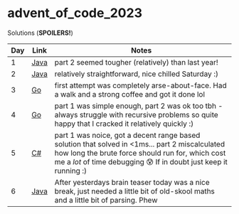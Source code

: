 # advent_of_code_2023

Solutions (__SPOILERS!__)

| Day  | Link  | Notes |
|---|---|---|
| 1  | [Java](https://github.com/eddbot/advent_of_code_2023/blob/main/src/main/java/com/murismo/solution/day_one/Solution.java)  | part 2 seemed tougher (relatively) than last year!  |
| 2  | [Java](https://github.com/eddbot/advent_of_code_2023/blob/main/src/main/java/com/murismo/solution/day_two/Solution.java)  | relatively straightforward, nice chilled Saturday :)  |
| 3  | [Go](https://github.com/eddbot/advent_of_code_2023/blob/main/go/day_3/main.go) | first attempt was completely arse-about-face. Had a walk and a strong coffee and got it done lol  |
| 4  | [Go](https://github.com/eddbot/advent_of_code_2023/blob/main/go/day_4/main.go) | part 1 was simple enough, part 2 was ok too tbh - always struggle with recursive problems so quite happy that I cracked it relatively quickly :) |
| 5 | [C#](https://github.com/eddbot/advent_of_code_2023/blob/main/dotnet/day_5/Program.cs) | part 1 was noice, got a decent range based solution that solved in <1ms... part 2 miscalculated how long the brute force should run for, which cost me a *lot* of time debugging 😰 If in doubt just keep it running :) |
| 6 | [Java](https://github.com/eddbot/advent_of_code_2023/blob/main/src/main/java/com/murismo/solution/day_6/Solution.java) | After yesterdays brain teaser today was a nice break, just needed a little bit of old-skool maths and a little bit of parsing. Phew |
